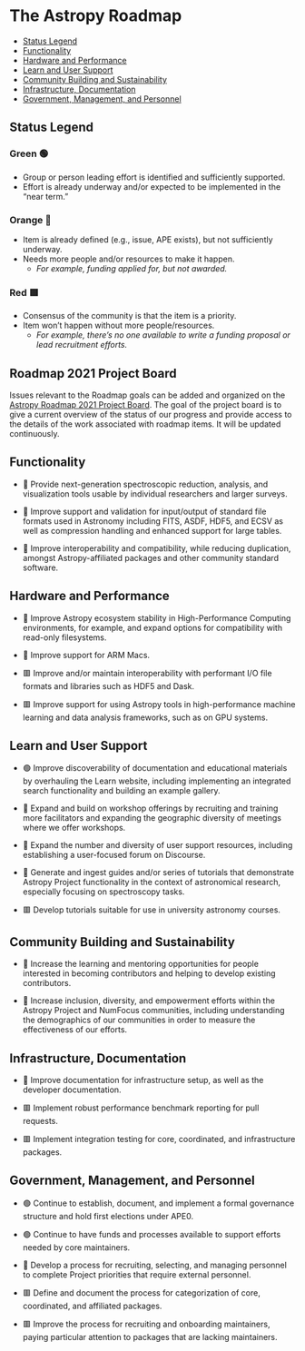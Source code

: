 # The Astropy Roadmap

- [Status Legend](#Status-Legend)
- [Functionality](#Functionality)
- [Hardware and Performance](#Hardware-and-Performance)
- [Learn and User Support](#Learn-and-User-Support)
- [Community Building and Sustainability](#Community-Building-and-Sustainability)
- [Infrastructure, Documentation](#Infrastructure-Documentation)
- [Government, Management, and Personnel](#government-management-and-personnel)


## Status Legend

### Green :green_circle:
- Group or person leading effort is identified and sufficiently supported.
- Effort is already underway and/or expected to be implemented in the “near term.”

### Orange :large_orange_diamond:    
- Item is already defined (e.g., issue, APE exists), but not sufficiently underway.
- Needs more people and/or resources to make it happen. 
  - *For example, funding applied for, but not awarded.*
  
### Red :red_square:  
- Consensus of the community is that the item is a priority.
- Item won’t happen without more people/resources.
  - *For example, there’s no one available to write a funding proposal or lead recruitment efforts.*
  
## Roadmap 2021 Project Board

Issues relevant to the Roadmap goals can be added and organized on the [Astropy Roadmap 2021 Project Board](https://github.com/orgs/astropy/projects/7). The goal of the project board is to give a current overview of the status of our progress and provide access to the details of the work associated with roadmap items. It will be updated continuously.

## Functionality

- :large_orange_diamond: Provide next-generation spectroscopic reduction, analysis, and visualization tools usable by individual researchers and larger surveys.

- :large_orange_diamond: Improve support and validation for input/output of standard file formats used in Astronomy including FITS, ASDF, HDF5, and ECSV as well as compression handling and enhanced support for large tables.

- :large_orange_diamond: Improve interoperability and compatibility, while reducing duplication, amongst Astropy-affiliated packages and other community standard software.

## Hardware and Performance

- :large_orange_diamond: Improve Astropy ecosystem stability in High-Performance Computing environments, for example, and expand options for compatibility with read-only filesystems.

- :large_orange_diamond: Improve support for ARM Macs.

- :red_square: Improve and/or maintain interoperability with performant I/O file formats and libraries such as HDF5 and Dask.

- :red_square: Improve support for using Astropy tools in high-performance machine learning and data analysis frameworks, such as on GPU systems.

## Learn and User Support 

- :green_circle: Improve discoverability of documentation and educational materials by overhauling the Learn website, including implementing an integrated search functionality and building an example gallery.

- :large_orange_diamond: Expand and build on workshop offerings by recruiting and training more facilitators and expanding the geographic diversity of meetings where we offer workshops. 

- :large_orange_diamond: Expand the number and diversity of user support resources, including establishing a user-focused forum on Discourse.

- :large_orange_diamond: Generate and ingest guides and/or series of tutorials that demonstrate Astropy Project functionality in the context of astronomical research, especially focusing on spectroscopy tasks.

- :red_square: Develop tutorials suitable for use in university astronomy courses. 

## Community Building and Sustainability

- :large_orange_diamond: Increase the learning and mentoring opportunities for people interested in becoming contributors and helping to develop existing contributors.

- :large_orange_diamond: Increase inclusion, diversity, and empowerment efforts within the Astropy Project and NumFocus communities, including understanding the demographics of our communities in order to measure the effectiveness of our efforts.

## Infrastructure, Documentation

- :large_orange_diamond: Improve documentation for infrastructure setup, as well as the developer documentation.

- :red_square: Implement robust performance benchmark reporting for pull requests.

- :red_square: Implement integration testing for core, coordinated, and infrastructure packages.

## Government, Management, and Personnel

- :green_circle: Continue to establish, document, and implement a formal governance structure and hold first elections under APE0.

- :green_circle: Continue to have funds and processes available to support efforts needed by core maintainers.

- :large_orange_diamond: Develop a process for recruiting, selecting, and managing personnel to complete Project priorities that require external personnel.

- :red_square: Define and document the process for categorization of core, coordinated, and affiliated packages.

- :red_square: Improve the process for recruiting and onboarding maintainers, paying particular attention to packages that are lacking maintainers.

  


